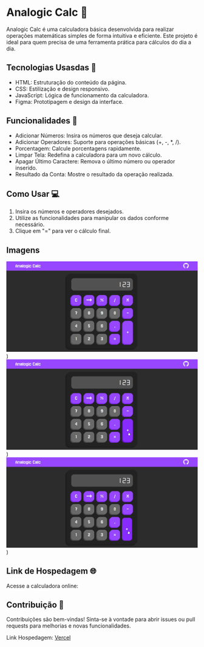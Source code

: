# Analogic Calc 🧮
  Analogic Calc é uma calculadora básica desenvolvida para realizar operações matemáticas simples de forma intuitiva e eficiente. Este projeto é ideal para quem precisa de uma ferramenta prática para cálculos do dia a dia.

## Tecnologias Usasdas  🚀
  - HTML: Estruturação do conteúdo da página.
  - CSS: Estilização e design responsivo.
  - JavaScript: Lógica de funcionamento da calculadora.
  - Figma: Prototipagem e design da interface.

## Funcionalidades 🔢
  - Adicionar Números: Insira os números que deseja calcular.
  - Adicionar Operadores: Suporte para operações básicas (+, -, *, /).
  - Porcentagem: Calcule porcentagens rapidamente.
  - Limpar Tela: Redefina a calculadora para um novo cálculo.
  - Apagar Último Caractere: Remova o último número ou operador inserido.
  - Resultado da Conta: Mostre o resultado da operação realizada.

## Como Usar 💻
  1. Insira os números e operadores desejados.
  2. Utilize as funcionalidades para manipular os dados conforme necessário.
  3. Clique em "=" para ver o cálculo final.

## Imagens
![Analogic Calc](./Image/Screenshot_3.png))
![Analogic Calc](./Image/Screenshot_4.png))
![Analogic Calc](./Image/Screenshot_5.png))

## Link de Hospedagem 🌐
  Acesse a calculadora online:

## Contribuição 🤝
  Contribuições são bem-vindas! Sinta-se à vontade para abrir issues ou pull requests para melhorias e novas funcionalidades.

Link Hospedagem: [Vercel](https://analogic-calc.vercel.app/)